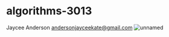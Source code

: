 # algorithms-3013
Jaycee Anderson
andersonjayceekate@gmail.com
![unnamed](https://github.com/user-attachments/assets/383b8184-7baa-490f-89cb-6116aa153aad)
